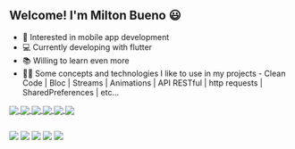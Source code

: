 ## Welcome! I'm Milton Bueno 😃

- 👀 Interested in mobile app development
- 💻 Currently developing with flutter
- 📚 Willing to learn even more
- 👨‍💻 Some concepts and technologies I like to use in my projects - Clean Code | Bloc | Streams | Animations | API RESTful | http requests | SharedPreferences | etc...

<a href="https://github.com/MiltonBueno/github-readme-stats">
  <img align="center" src="https://github-readme-stats.vercel.app/api?username=MiltonBueno&count_private=true&hide=contribs&show_icons=true&theme=default&bg_color=45,A1C0DC,B19CD9" />
</a>
<a href="https://github.com/MiltonBueno/github-readme-stats">
  <img align="center" src="https://github-readme-stats.vercel.app/api/top-langs/?username=MiltonBueno&layout=compact&theme=default&bg_color=45,B19CD9,A1C0DC" />
</a>

<a href="https://github.com/MiltonBueno/github-readme-stats">
  <img align="center" src="https://github-readme-stats.vercel.app/api?username=MiltonBueno&count_private=true&hide=contribs&show_icons=true&theme=radical#gh-dark-mode-only" />
</a>
<a href="https://github.com/MiltonBueno/github-readme-stats">
  <img align="center" src="https://github-readme-stats.vercel.app/api/top-langs/?username=MiltonBueno&layout=compact&theme=radical#gh-dark-mode-only" />
</a>

<a href="https://github.com/MiltonBueno/github-readme-stats">
  <img align="center" src="https://github-readme-stats.vercel.app/api?username=MiltonBueno&count_private=true&hide=contribs&show_icons=true&theme=merko#gh-light-mode-only" />
</a>
<a href="https://github.com/MiltonBueno/github-readme-stats">
  <img align="center" src="https://github-readme-stats.vercel.app/api/top-langs/?username=MiltonBueno&layout=compact&theme=merko#gh-light-mode-only" />
</a>

##

<div>
  <a href="https://github.com/MiltonBueno" target="_blank"><img src="https://img.shields.io/badge/GitHub-100000?style=for-the-badge&logo=github&logoColor=white" target="_blank"></a>
  <a href="https://stackoverflow.com/users/16593992/milton-bueno" target="_blank"><img src="https://img.shields.io/badge/Stack_Overflow-FE7A16?style=for-the-badge&logo=stack-overflow&logoColor=white" target="_blank"></a>
  <a href="https://play.google.com/store/apps/developer?id=MiltonJunior" target="_blank"><img src="https://img.shields.io/badge/Google_Play-414141?style=for-the-badge&logo=google-play&logoColor=white" target="_blank"></a>
  <a href="https://www.linkedin.com/in/milton-bueno-911951159" target="_blank"><img src="https://img.shields.io/badge/LinkedIn-0077B5?style=for-the-badge&logo=linkedin&logoColor=white" target="_blank"></a>
  <a href="mailto:miltonjunior17@gmail.com" target="_blank"><img src="https://img.shields.io/badge/Gmail-D14836?style=for-the-badge&logo=gmail&logoColor=white" target="_blank"></a>
</div>

<!---
MiltonBueno/MiltonBueno is a ✨ special ✨ repository because its `README.md` (this file) appears on your GitHub profile.
You can click the Preview link to take a look at your changes.
--->
